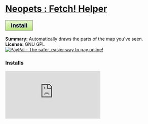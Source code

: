 # [Neopets : Fetch! Helper](.)

[![Install](../../resources/image/install_button.jpg)](../../../../raw/master/scripts/Neopets_Fetch_Helper/117677.user.js)

**Summary:** Automatically draws the parts of the map you've seen.<br />
**License:** GNU GPL<br />
[![PayPal - The safer, easier way to pay online!](https://www.paypalobjects.com/en_US/i/btn/btn_donate_SM.gif "PayPal - The safer, easier way to pay online!")](http://goo.gl/Fv19S)


### Installs
![Daily installs](http://gm.wesley.eti.br/count.php?id=scripts/scripts/Neopets_Fetch_Helper/117677.user.js&type=image)
